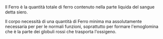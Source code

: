 Il Ferro è la quantità totale di ferro contenuto nella parte liquida del sangue detta siero.

Il corpo necessità di una quantità di Ferro minima ma assolutamente necessaria per per le normali funzioni, soprattutto per formare l'emoglomina che è la parte dei globuli rossi che trasporta l'ossigeno.